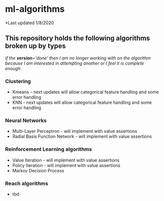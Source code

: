 # ml-algorithms
*Last updated 1/8/2020

## This repository holds the following algorithms broken up by types
*if the __version__='done' then I am no longer working with on the algorithm because I am interested in attempting another or I feel it is complete enough*

### Clustering
- Kmeans - next updates will allow categorical feature handling and some error handling
- KNN - next updates will allow categorical feature handling and some error handling

### Neural Networks
- Multi-Layer Perceptron - will implement with value assertions
- Radial Basis Function Network - will implement with value assertions

### Reinforcement Learning algorithms
- Value Iteration - will implement with value assertions
- Policy Iteration - will implement with value assertions
- Markov Decision Process

### Reach algorithms
- tbd
